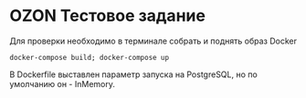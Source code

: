 # OZON Тестовое задание

Для проверки необходимо в терминале собрать и поднять образ Docker


`docker-compose build; docker-compose up`

В Dockerfile выставлен параметр запуска на PostgreSQL, но по умолчанию он - InMemory.
